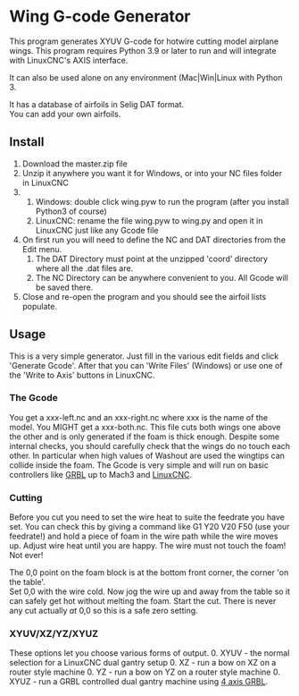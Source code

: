 # Wing G-code Generator

This program generates XYUV G-code for hotwire cutting model airplane wings.
This program requires Python 3.9 or later to run and will integrate with LinuxCNC's AXIS interface.

It can also be used alone on any environment (Mac|Win|Linux with Python 3.

It has a database of airfoils in Selig DAT format.  
You can add your own airfoils.

## Install

1. Download the master.zip file
1. Unzip it anywhere you want it for Windows, or into your NC files folder in LinuxCNC
1. 
   1. Windows: double click wing.pyw to run the program (after you install Python3 of course)
   1. LinuxCNC: rename the file wing.pyw to wing.py and open it in LinuxCNC just like any Gcode file
1. On first run you will need to define the NC and DAT directories from the Edit menu.
   1. The DAT Directory must point at the unzipped 'coord' directory where all the .dat files are.
   1. The NC Directory can be anywhere convenient to you.  All Gcode will be saved there.
1. Close and re-open the program and you should see the airfoil lists populate.

## Usage

This is a very simple generator.  Just fill in the various edit fields and click 'Generate Gcode'.
After that you can 'Write Files' (Windows) or use one of the 'Write to Axis' buttons in LinuxCNC.

### The Gcode
You get a xxx-left.nc and an xxx-right.nc where xxx is the name of the model.
You MIGHT get a xxx-both.nc.   This file cuts both wings one above the other and is only generated if the foam is
thick enough.  Despite some internal checks, you should carefully check that the wings do no touch each other.
In particular when high values of Washout are used the wingtips can collide inside the foam.
The Gcode is very simple and will run on basic controllers like [GRBL](https://rckeith.co.uk/grbl-hotwire-mega-5x-for-cnc-foam-cutters/) up to Mach3 and [LinuxCNC](https://rckeith.co.uk/download/linuxcnc-foam-cutter-hal-file/).

### Cutting 
Before you cut you need to set the wire heat to suite the feedrate you have set.
You can check this by giving a command like
G1 Y20 V20 F50
(use your feedrate!) and hold a piece of foam in the wire path while the wire moves up.
Adjust wire heat until you are happy.  The wire must not touch the foam!  Not ever!

The 0,0 point on the foam block is at the bottom front corner, the corner 'on the table'.   
Set 0,0 with the wire cold.
Now jog the wire up and away from the table so it can safely get hot without melting the foam.
Start the cut.  There is never any cut actually *at* 0,0 so this is a safe zero setting.

### XYUV/XZ/YZ/XYUZ
These options let you choose various forms of output.
0. XYUV - the normal selection for a LinuxCNC dual gantry setup
0. XZ - run a bow on XZ on a router style machine
0. YZ - run a bow on YZ on a router style machine
0. XYUZ - run a GRBL controlled dual gantry machine using [4 axis GRBL](https://www.rckeith.co.uk/how-to-build-a-usb-cnc-hot-wire-foam-cutter/).

